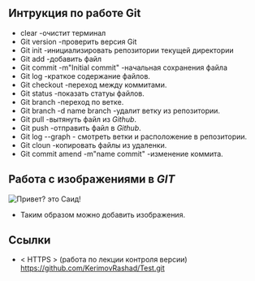## Интрукция по работе Git

* clear -очистит терминал
* Git version -проверить версия Git
* Git init -инициализировать репозитории текущей директории
* Git add -добавить файл
* Git commit -m"Initial commit" -начальная сохранения файла
* Git log -краткое содержание файлов.
* Git checkout -переход между коммитами.
* Git status -показать статуы файлов.
* Git branch -переход по ветке.
* Git branch -d name branch -удалит ветку из репозитории.
* Git pull -вытянуть файл из *Github*.
* Git push -отправить файл в *Github*.
* Git log --graph - смотреть ветки и расположение в репозитории.
* Git cloun -копировать файлы из удаленки.
* Git commit amend -m"name commit" -изменение коммита. 

## Работа с изображениями в *GIT*
![Привет? это Саид!](radost.jpg)

* Таким образом можно добавить изображения.

## Ссылки

* < HTTPS > (работа по лекции контроля версии) https://github.com/KerimovRashad/Test.git 
